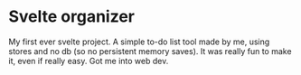 # Svelte organizer

My first ever svelte project. A simple to-do list tool made by me, using stores and no db (so no persistent memory saves). It was really fun to make it, even if really easy. Got me into web dev.
